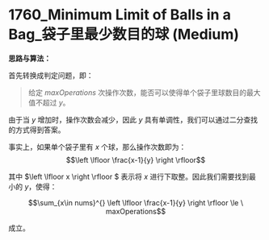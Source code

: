 # 1760_Minimum Limit of Balls in a Bag_袋子里最少数目的球 (Medium)

**思路与算法：**

首先转换成判定问题，即：

> 给定 $maxOperations$ 次操作次数，能否可以使得单个袋子里球数目的最大值不超过 $y$。

由于当 $y$ 增加时，操作次数会减少，因此 $y$ 具有单调性，我们可以通过二分查找的方式得到答案。

事实上，如果单个袋子里有 $x$ 个球，那么操作次数即为： $$\left \lfloor \frac{x-1}{y}  \right \rfloor$$

其中 $\left \lfloor x \right \rfloor $ 表示将 $x$ 进行下取整。因此我们需要找到最小的 $y$，使得：

$$\sum_{x\in nums}^{} \left \lfloor \frac{x-1}{y}  \right \rfloor \le \ maxOperations$$

成立。
